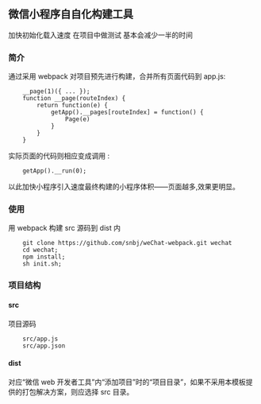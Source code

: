 
## 微信小程序自自化构建工具

加快初始化载入速度 在项目中做测试 基本会减少一半的时间

### 简介

通过采用 webpack 对项目预先进行构建，合并所有页面代码到 app.js:

```程序入口
    __page(1)({ ... });
    function __page(routeIndex) {
        return function(e) {
            getApp().__pages[routeIndex] = function() {
                Page(e)
            }
        }
    }
```

实际页面的代码则相应变成调用 :

```页面
    getApp().__run(0);
```

以此加快小程序引入速度最终构建的小程序体积——页面越多,效果更明显。


### 使用

用 webpack 构建 src 源码到 dist 内

```shell
    git clone https://github.com/snbj/weChat-webpack.git wechat
    cd wechat;
    npm install;
    sh init.sh;
```

### 项目结构 

#### src

项目源码

```shell
    src/app.js
    src/app.json
```

#### dist

对应“微信 web 开发者工具”内“添加项目”时的“项目目录”，如果不采用本模板提供的打包解决方案，则应选择 src 目录。